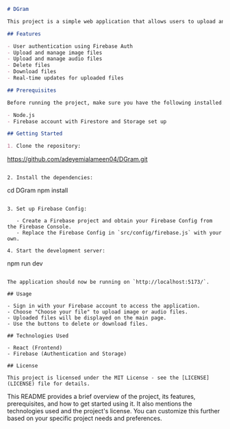 
```markdown
# DGram

This project is a simple web application that allows users to upload and manage image and audio files using Firebase Storage. It is built with React and integrates with Firebase for authentication and storage.

## Features

- User authentication using Firebase Auth
- Upload and manage image files
- Upload and manage audio files
- Delete files
- Download files
- Real-time updates for uploaded files

## Prerequisites

Before running the project, make sure you have the following installed:

- Node.js
- Firebase account with Firestore and Storage set up

## Getting Started

1. Clone the repository:

```
https://github.com/adeyemialameen04/DGram.git
```

2. Install the dependencies:

```
cd DGram
npm install
```

3. Set up Firebase Config:

   - Create a Firebase project and obtain your Firebase Config from the Firebase Console.
   - Replace the Firebase Config in `src/config/firebase.js` with your own.

4. Start the development server:

```
npm run dev
```

The application should now be running on `http://localhost:5173/`.

## Usage

- Sign in with your Firebase account to access the application.
- Choose "Choose your file" to upload image or audio files.
- Uploaded files will be displayed on the main page.
- Use the buttons to delete or download files.

## Technologies Used

- React (Frontend)
- Firebase (Authentication and Storage)

## License

This project is licensed under the MIT License - see the [LICENSE](LICENSE) file for details.
```

This README provides a brief overview of the project, its features, prerequisites, and how to get started using it. It also mentions the technologies used and the project's license. You can customize this further based on your specific project needs and preferences.
